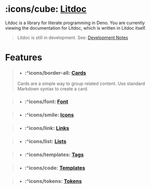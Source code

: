 # :icons/cube: [Litdoc](#litdoc)

Litdoc is a library for literate programming in Deno. You are currently viewing
the documentation for Litdoc, which is written in Litdoc itself.

> Litdoc is still in development. See: [Development Notes](/dev)

# Features

> - ### :^icons/border-all: [Cards](/features/cards)
>
> Cards are a simple way to group related content. Use standard Markdown syntax
> to create a card.

> - ### :^icons/font: [Font](/features/headings)

> - ### :^icons/smile: [Icons](/features/icons)

> - ### :^icons/link: [Links](/features/linking/index)

> - ### :^icons/list: [Lists](/features/lists)

> - ### :^icons/templates: [Tags](/features/templates)

> - ### :^icons/code: [Templates](/features/templates)

> - ### :^icons/tokens: [Tokens](/features/tokens)
